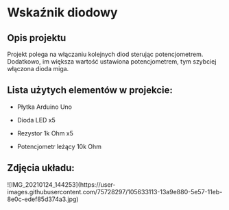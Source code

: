 <h1>Wskaźnik diodowy</h1>
<h2>Opis projektu</h2>

Projekt polega na włączaniu kolejnych diod sterując potencjometrem. Dodatkowo, im większa wartość ustawiona potencjometrem, tym szybciej włączona dioda miga.

<h2>Lista użytych elementów w projekcie:</h2>
<ul><li>Płytka Arduino Uno</li></ul>
<ul><li>Dioda LED x5</li></ul>
<ul><li>Rezystor 1k Ohm x5</li></ul>
<ul><li>Potencjometr leżący 10k Ohm</li></ul>

<h2>Zdjęcia układu:</h2>
![IMG_20210124_144253](https://user-images.githubusercontent.com/75728297/105633113-13a9e880-5e57-11eb-8e0c-edef85d374a3.jpg)

